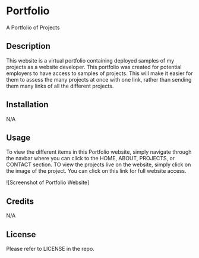 # Portfolio
A Portfolio of Projects

## Description 
This website is a virtual portfolio containing deployed samples of my projects as a website developer. This portfolio was created for potential employers to have access to samples of projects. This will make it easier for them to assess the many projects at once with one link, rather than sending them many links of all the different projects.
 

## Installation
N/A

## Usage 
To view the different items in this Portfolio website, simply navigate through the navbar where you can click to the HOME, ABOUT, PROJECTS, or CONTACT section. TO view the projects live on the website, simply click on the image of the project. You can click on this link for full website access.  

![Screenshot of Portfolio Website]

## Credits
N/A

## License 
Please refer to LICENSE in the repo.
